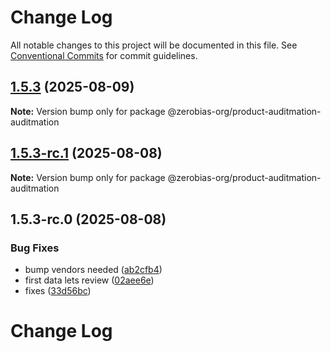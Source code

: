 # Change Log

All notable changes to this project will be documented in this file.
See [Conventional Commits](https://conventionalcommits.org) for commit guidelines.

## [1.5.3](https://github.com/zerobias-org/product/compare/@zerobias-org/product-auditmation-auditmation@1.5.3-rc.1...@zerobias-org/product-auditmation-auditmation@1.5.3) (2025-08-09)

**Note:** Version bump only for package @zerobias-org/product-auditmation-auditmation





## [1.5.3-rc.1](https://github.com/zerobias-org/product/compare/@zerobias-org/product-auditmation-auditmation@1.5.3-rc.0...@zerobias-org/product-auditmation-auditmation@1.5.3-rc.1) (2025-08-08)

**Note:** Version bump only for package @zerobias-org/product-auditmation-auditmation





## 1.5.3-rc.0 (2025-08-08)


### Bug Fixes

* bump vendors needed ([ab2cfb4](https://github.com/zerobias-org/product/commit/ab2cfb4a9cf2e3008e08b068f98011fec096c932))
* first data lets review ([02aee6e](https://github.com/zerobias-org/product/commit/02aee6e8c4f11675de7c63a00f4c8254a67a4dd7))
* fixes ([33d56bc](https://github.com/zerobias-org/product/commit/33d56bcaedf3fa5e3939a33c0fb57eda53539d05))





# Change Log
